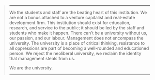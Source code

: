 > ___
> We the students and staff are the beating heart of this institution. We are not a bonus attached to a venture capitalist and real-estate development firm. This institution should exist for education, research, and service to the public; it should be led by the staff and students who make it happen. There can't be a university without us, our passion, and our labour. Management does not encompass the university. The university is a place of critical thinking, resistance to all oppressions are part of becoming a well-rounded and educationed person. We reject the neoliberal university, we reclaim the identity that management steals from us.
>
> We are the university.
> ___

